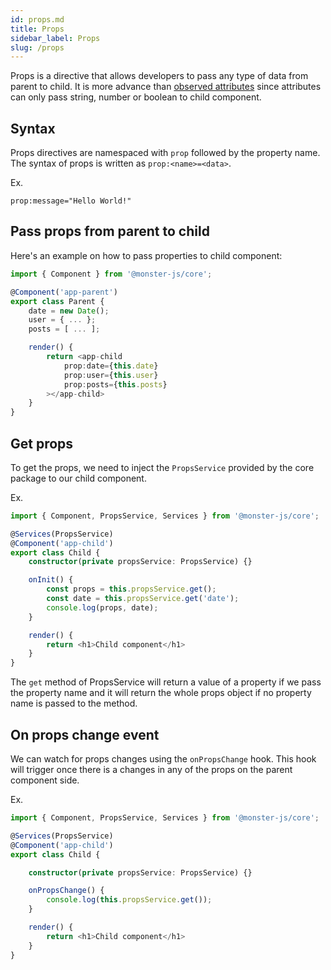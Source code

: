```yaml
---
id: props.md
title: Props
sidebar_label: Props
slug: /props
---
```


Props is a directive that allows developers to pass any type of data from parent to child.
It is more advance than [observed attributes](./observed-attributes) since attributes can only pass string, number or boolean to child component.

## Syntax

Props directives are namespaced with `prop` followed by the property name. The syntax of props is written as `prop:<name>=<data>`.

Ex.

```
prop:message="Hello World!"
```

## Pass props from parent to child

Here's an example on how to pass properties to child component:

```typescript
import { Component } from '@monster-js/core';

@Component('app-parent')
export class Parent {
    date = new Date();
    user = { ... };
    posts = [ ... ];

    render() {
        return <app-child
            prop:date={this.date}
            prop:user={this.user}
            prop:posts={this.posts}
        ></app-child>
    }
}
```

## Get props

To get the props, we need to inject the `PropsService` provided by the core package to our child component.

Ex.

```typescript
import { Component, PropsService, Services } from '@monster-js/core';

@Services(PropsService)
@Component('app-child')
export class Child {
    constructor(private propsService: PropsService) {}

    onInit() {
        const props = this.propsService.get();
        const date = this.propsService.get('date');
        console.log(props, date);
    }

    render() {
        return <h1>Child component</h1>
    }
}
```

The `get` method of PropsService will return a value of a property if we pass the property name and it will return the whole props object if no property name is passed to the method.

## On props change event

We can watch for props changes using the `onPropsChange` hook.
This hook will trigger once there is a changes in any of the props on the parent component side.

Ex.

```typescript
import { Component, PropsService, Services } from '@monster-js/core';

@Services(PropsService)
@Component('app-child')
export class Child {

    constructor(private propsService: PropsService) {}

    onPropsChange() {
        console.log(this.propsService.get());
    }

    render() {
        return <h1>Child component</h1>
    }
}
```
